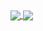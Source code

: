 <a href="https://github.com/Andres6936/Curriculum-Vitae">
  <img align="center" src="https://github-readme-stats.vercel.app/api?username=Andres6936&count_private=true&theme=transparent"/>
</a>

<a href="https://github.com/Andres6936/Curriculum-Vitae">
  <img align="center" src="https://github-readme-stats.vercel.app/api/top-langs/?username=Andres6936&theme=transparent"/>
</a>

<!--
**Andres6936/Andres6936** is a ✨ _special_ ✨ repository because its `README.md` (this file) appears on your GitHub profile.

Here are some ideas to get you started:

- 🔭 I’m currently working on ...
- 🌱 I’m currently learning ...
- 👯 I’m looking to collaborate on ...
- 🤔 I’m looking for help with ...
- 💬 Ask me about ...
- 📫 How to reach me: ...
- 😄 Pronouns: ...
- ⚡ Fun fact: ...
-->
